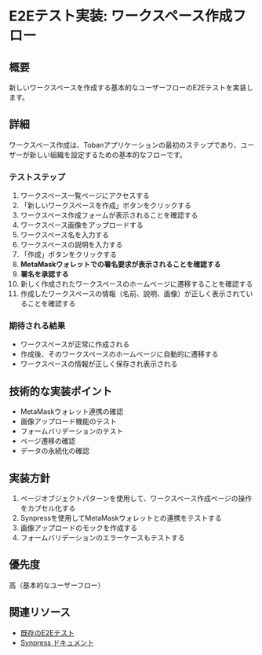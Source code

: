 # E2Eテスト実装: ワークスペース作成フロー

## 概要
新しいワークスペースを作成する基本的なユーザーフローのE2Eテストを実装します。

## 詳細
ワークスペース作成は、Tobanアプリケーションの最初のステップであり、ユーザーが新しい組織を設定するための基本的なフローです。

### テストステップ
1. ワークスペース一覧ページにアクセスする
2. 「新しいワークスペースを作成」ボタンをクリックする
3. ワークスペース作成フォームが表示されることを確認する
4. ワークスペース画像をアップロードする
5. ワークスペース名を入力する
6. ワークスペースの説明を入力する
7. 「作成」ボタンをクリックする
8. **MetaMaskウォレットでの署名要求が表示されることを確認する**
9. **署名を承認する**
10. 新しく作成されたワークスペースのホームページに遷移することを確認する
11. 作成したワークスペースの情報（名前、説明、画像）が正しく表示されていることを確認する

### 期待される結果
- ワークスペースが正常に作成される
- 作成後、そのワークスペースのホームページに自動的に遷移する
- ワークスペースの情報が正しく保存され表示される

## 技術的な実装ポイント
- MetaMaskウォレット連携の確認
- 画像アップロード機能のテスト
- フォームバリデーションのテスト
- ページ遷移の確認
- データの永続化の確認

## 実装方針
1. ページオブジェクトパターンを使用して、ワークスペース作成ページの操作をカプセル化する
2. Synpressを使用してMetaMaskウォレットとの連携をテストする
3. 画像アップロードのモックを作成する
4. フォームバリデーションのエラーケースもテストする

## 優先度
高（基本的なユーザーフロー）

## 関連リソース
- [既存のE2Eテスト](https://github.com/hackdays-io/toban/tree/main/pkgs/frontend/cypress)
- [Synpress ドキュメント](https://github.com/Synthetixio/synpress)
